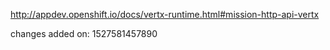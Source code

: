 http://appdev.openshift.io/docs/vertx-runtime.html#mission-http-api-vertx

 
 changes added on: 1527581457890
